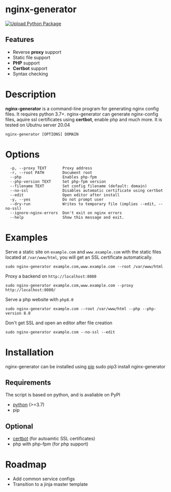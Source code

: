 # nginx-generator
[![Upload Python Package](https://github.com/Oliwerix/nginx-generator/actions/workflows/python-publish.yml/badge.svg)](https://github.com/Oliwerix/nginx-generator/actions/workflows/python-publish.yml)

## Features
 - Reverse **proxy** support
 - Static file support
 - **PHP** support
 - **Certbot** support
 - Syntax checking

# Description
**nginx-generator** is a command-line program for generating nginx config files. It requires python 3.7+. nginx-generator can generate nginx-config files, aquire ssl certificates using **certbot**, enable php and much more. It is tested on Ubutnu server 20.04

    nginx-generator [OPTIONS] DOMAIN

# Options
      -p, --proxy TEXT       Proxy address
      -r, --root PATH        Document root
      --php                  Enables php-fpm
      --php-version TEXT     Set php-fpm version
      --filename TEXT        Set config filename (default: domain)
      --no-ssl               Disables automatic certificate using certbot
      --edit                 Open editor after install
      -y, --yes              Do not prompt user
      --dry-run              Writes to temporary file (implies --edit, --no-ssl)
      --ignore-nginx-errors  Don't exit on nginx errors
      --help                 Show this message and exit.

# Examples
Serve a static site on `example.com` and `www.example.com` with the static files located at `/var/www/html`, you will get an SSL certificate automatically.

    sudo nginx-generator example.com,www.example.com --root /var/www/html

Proxy a backend on `http://localhost:8080`

    sudo nginx-generator example.com,www.example.com --proxy http://localhost:8080/

Serve a php website with `php8.0`

    sudo nginx-generator example.com --root /var/www/html --php --php-version 8.0

Don't get SSL and open an editor after file creation
    
    sudo nginx-generator example.com --no-ssl --edit

# Installation
nginx-generator can be installed using [pip](https://pip.pypa.io/)
    sudo pip3 install nginx-generator
## Requirements
The script is based on python, and is avaliable on PyPI
 - [python](https://www.python.org/) (>=3.7)
 - pip
## Optional
 - [certbot](https://certbot.eff.org/) (for autoamtic SSL certificates)
 - php with php-fpm (for php support)

# Roadmap
- Add common service configs
- Transition to a jinja master template
